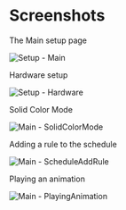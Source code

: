 # Screenshots

The Main setup page

![Setup - Main](setup_main.png)

Hardware setup

![Setup - Hardware](setup_hardware.png)

Solid Color Mode

![Main - SolidColorMode](solid_color_mode.png)

Adding a rule to the schedule

![Main - ScheduleAddRule](schedule_add_rule.png)

Playing an animation

![Main - PlayingAnimation](play_animation.png)